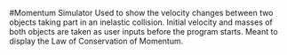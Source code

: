 #Momentum Simulator
Used to show the velocity changes between two objects taking part in an inelastic collision.
Initial velocity and masses of both objects are taken as user inputs before the program starts.
Meant to display the Law of Conservation of Momentum.

